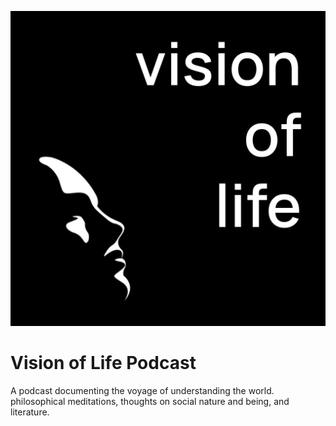 ![Logo](https://github.com/moiSentineL/podcast/blob/main/images/avatar.png)

# Vision of Life Podcast
A podcast documenting the voyage of understanding the world. philosophical meditations, thoughts on social nature and being, and literature.

